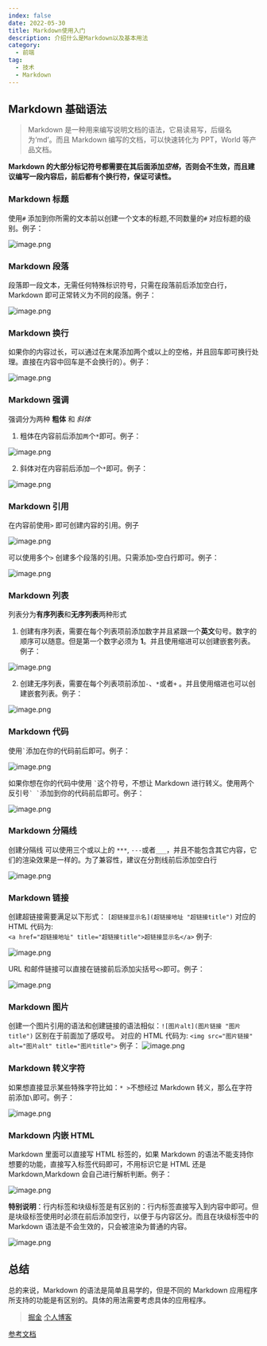 ```yaml
---
index: false
date: 2022-05-30
title: Markdown使用入门
description: 介绍什么是Markdown以及基本用法
category:
  - 前端
tag:
  - 技术
  - Markdown
---
```


## Markdown 基础语法

> Markdown 是一种用来编写说明文档的语法，它易读易写，后缀名为‘md’。而且 Markdown 编写的文档，可以快速转化为 PPT，World 等产品文档。

**Markdown 的大部分标记符号都需要在其后面添加*空格*，否则会不生效，而且建议编写一段内容后，前后都有个换行符，保证可读性。**

### Markdown 标题

使用`#` 添加到你所需的文本前以创建一个文本的标题,不同数量的`#` 对应标题的级别。例子：

![image.png](https://p9-juejin.byteimg.com/tos-cn-i-k3u1fbpfcp/b601c4d075ec4367b1b521cc5697b485~tplv-k3u1fbpfcp-watermark.image?)

### Markdown 段落

段落即一段文本，无需任何特殊标识符号，只需在段落前后添加空白行，Markdown 即可正常转义为不同的段落。例子：

![image.png](https://p1-juejin.byteimg.com/tos-cn-i-k3u1fbpfcp/de5515dc55204b8593d330f7103ae5ef~tplv-k3u1fbpfcp-watermark.image?)

### Markdown 换行

如果你的内容过长，可以通过在末尾添加两个或以上的空格，并且回车即可换行处理。直接在内容中回车是不会换行的）。例子：

![image.png](https://p1-juejin.byteimg.com/tos-cn-i-k3u1fbpfcp/993282314e2f4b49be40f86b2e064c70~tplv-k3u1fbpfcp-watermark.image?)

### Markdown 强调

强调分为两种 **粗体** 和 _斜体_

1. 粗体在内容前后添加`两`个`*`即可。例子：

![image.png](https://p6-juejin.byteimg.com/tos-cn-i-k3u1fbpfcp/9b076a0ae017492eb8b1f779777fdb54~tplv-k3u1fbpfcp-watermark.image?)

2. 斜体对在内容前后添加`一`个`*`即可。例子：

![image.png](https://p1-juejin.byteimg.com/tos-cn-i-k3u1fbpfcp/30f91a2548334c3d8ab0076e114ad9cc~tplv-k3u1fbpfcp-watermark.image?)

### Markdown 引用

在内容前使用`>` 即可创建内容的引用。例子

![image.png](https://p1-juejin.byteimg.com/tos-cn-i-k3u1fbpfcp/c7da5dc15ed145c9ae781d2c58ce315a~tplv-k3u1fbpfcp-watermark.image?)

可以使用多个`>` 创建多个段落的引用。只需添加`>`空白行即可。例子：

![image.png](https://p1-juejin.byteimg.com/tos-cn-i-k3u1fbpfcp/7a2291b415544c829bc3c314e5a1327d~tplv-k3u1fbpfcp-watermark.image?)

### Markdown 列表

列表分为**有序列表**和**无序列表**两种形式

1. 创建有序列表，需要在每个列表项前添加数字并且紧跟一个**英文**句号。数字的顺序可以随意。但是第一个数字必须为 **1**。并且使用缩进可以创建嵌套列表。例子：

![image.png](https://p9-juejin.byteimg.com/tos-cn-i-k3u1fbpfcp/ad5a7a85c1544de5bd482eccfefa72dd~tplv-k3u1fbpfcp-watermark.image?)

2. 创建无序列表，需要在每个列表项前添加`-`、`*`或者`+` 。并且使用缩进也可以创建嵌套列表。例子：

![image.png](https://p9-juejin.byteimg.com/tos-cn-i-k3u1fbpfcp/d54209ebd368461eb7b57fea4827c348~tplv-k3u1fbpfcp-watermark.image?)

### Markdown 代码

使用`` ` ``添加在你的代码前后即可。例子：

![image.png](https://p1-juejin.byteimg.com/tos-cn-i-k3u1fbpfcp/41300f7ada5243b0bb99760543abd6d8~tplv-k3u1fbpfcp-watermark.image?)

如果你想在你的代码中使用 `` ` ``这个符号，不想让 Markdown 进行转义。使用两个反引号`` ` ` ``添加到你的代码前后即可。例子：

![image.png](https://p1-juejin.byteimg.com/tos-cn-i-k3u1fbpfcp/0536b590095c463594db158681b04089~tplv-k3u1fbpfcp-watermark.image?)

### Markdown 分隔线

创建分隔线 可以使用三个或以上的 `***`, `---`或者`___`，并且不能包含其它内容，它们的渲染效果是一样的。为了兼容性，建议在分割线前后添加空白行

![image.png](https://p6-juejin.byteimg.com/tos-cn-i-k3u1fbpfcp/199c0bfcbbd0458895657503cd851396~tplv-k3u1fbpfcp-watermark.image?)

### Markdown 链接

创建超链接需要满足以下形式： `[超链接显示名](超链接地址 "超链接title")` 对应的 HTML 代码为:  
`<a href="超链接地址" title="超链接title">超链接显示名</a>` 例子:

![image.png](https://p3-juejin.byteimg.com/tos-cn-i-k3u1fbpfcp/2651d8c67b8947a385be28febaf8fda6~tplv-k3u1fbpfcp-watermark.image?)

URL 和邮件链接可以直接在链接前后添加尖括号`<>`即可。例子：

![image.png](https://p6-juejin.byteimg.com/tos-cn-i-k3u1fbpfcp/1381462b63934a728ebea2467f21483d~tplv-k3u1fbpfcp-watermark.image?)

### Markdown 图片

创建一个图片引用的语法和创建链接的语法相似：`![图片alt](图片链接 "图片title")` 区别在于前面加了感叹号。 对应的 HTML 代码为: `<img src="图片链接" alt="图片alt" title="图片title">`
例子：
![image.png](https://p1-juejin.byteimg.com/tos-cn-i-k3u1fbpfcp/92c6eaa863c24e3799f0b0006ef5cfe3~tplv-k3u1fbpfcp-watermark.image?)

### Markdown 转义字符

如果想直接显示某些特殊字符比如：`* >`不想经过 Markdown 转义，那么在字符前添加`\`即可。例子：

![image.png](https://p9-juejin.byteimg.com/tos-cn-i-k3u1fbpfcp/76d9fba876fb4f0083f7dcc64890056b~tplv-k3u1fbpfcp-watermark.image?)

### Markdown 内嵌 HTML

Markdown 里面可以直接写 HTML 标签的，如果 Markdown 的语法不能支持你想要的功能，直接写入标签代码即可，不用标识它是 HTML 还是 Markdown,Markdown 会自己进行解析判断。例子：

![image.png](https://p9-juejin.byteimg.com/tos-cn-i-k3u1fbpfcp/f57b5fcd593d4c53a25ebe69d70b0e54~tplv-k3u1fbpfcp-watermark.image?)

**特别说明**：行内标签和块级标签是有区别的：行内标签直接写入到内容中即可。但是块级标签使用时必须在前后添加空行，以便于与内容区分。而且在块级标签中的 Markdown 语法是不会生效的，只会被渲染为普通的内容。

![image.png](https://p3-juejin.byteimg.com/tos-cn-i-k3u1fbpfcp/a7664d86b536485093f7b3353ab57989~tplv-k3u1fbpfcp-watermark.image?)

## 总结

总的来说，Markdown 的语法是简单且易学的，但是不同的 Markdown 应用程序所支持的功能是有区别的。具体的用法需要考虑具体的应用程序。

> [掘金](https://juejin.cn/editor/drafts/6952699506248908813) [个人博客](https://showmynameisblue.github.io/)

[参考文档](https://markdown.com.cn/)
